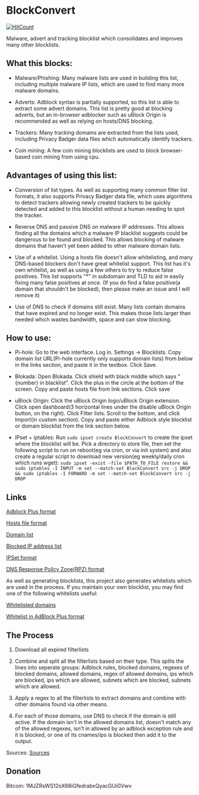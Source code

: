 # BlockConvert

[![HitCount](http://hits.dwyl.io/mkb2091/blockconvert.svg)](http://hits.dwyl.io/mkb2091/blockconvert)

Malware, advert and tracking blocklist which consolidates and improves many other blocklists.


## What this blocks:
- Malware/Phishing: Many malware lists are used in building this list, including multiple malware IP lists, which are used to find many more malware domains.

- Adverts: Adblock syntax is partially supported, so this list is able to extract some advert domains. This list is pretty good at blocking adverts, but an in-browser adblocker such as uBlock Origin is recommended as well as relying on hosts/DNS blocking.

- Trackers: Many tracking domains are extracted from the lists used, including Privacy Badger data files which automatically identify trackers.

- Coin mining: A few coin mining blocklists are used to block browser-based coin mining from using cpu.

## Advantages of using this list:
- Conversion of list types. As well as supporting many common filter list formats, it also supports Privacy Badger data file, which uses algorithms to detect trackers allowing newly created trackers to be quickly detected and added to this blocklist without a human needing to spot the tracker.

- Reverse DNS and passive DNS on malware IP addresses. This allows finding all the domains which a malware IP blacklist suggests could be dangerous to be found and blocked. This allows blocking of malware domains that haven't yet been added to other malware domain lists.

- Use of a whitelist. Using a hosts file doesn't allow whitelisting, and many DNS-based blockers don't have great whitelist support. This list has it's own whitelist, as well as using a few others to try to reduce false positives. This list supports "*" in subdomain and TLD to aid in easily fixing many false positives at once. (If you do find a false positive(a domain that shouldn't be blocked), then please make an issue and I will remove it)

- Use of DNS to check if domains still exist. Many lists contain domains that have expired and no longer exist. This makes those lists larger than needed which wastes bandwidth, space and can slow blocking.

## How to use:
- Pi-hole: Go to the web interface. Log in. Settings -> Blocklists. Copy domain list URL(Pi-hole currently only supports domain lists) from below in the links section, and paste it in the textbox. Click Save.

- Blokada: Open Blokada. Click shield with black middle which says "{number} in blacklist". Click the plus in the circle at the bottom of the screen. Copy and paste hosts file from link sections. Click save

- uBlock Origin: Click the uBlock Origin logo/uBlock Origin extension. Click open dashboard(3 horizontal lines under the disable uBlock Origin button, on the right). Click Filter lists. Scroll to the bottom, and click Import(in custom section). Copy and paste either Adblock style blocklist or domain blocklist from the link section below.

- IPset + iptables: Run `sudo ipset create BlockConvert` to create the ipset where the blocklist will be. Pick a directory to store file, then set the following script to run on reboot(eg via cron, or via init system) and also create a regular script to download new version(eg weekly/daily cron which runs wget): `sudo ipset -exist -file $PATH_TO_FILE restore && sudo iptables -I INPUT -m set --match-set BlockConvert src -j DROP && sudo iptables -I FORWARD -m set --match-set BlockConvert src -j DROP`

## Links

[Adblock Plus format](https://raw.githubusercontent.com/mkb2091/blockconvert/master/output/adblock.txt)

[Hosts file format](https://raw.githubusercontent.com/mkb2091/blockconvert/master/output/hosts.txt)

[Domain list](https://raw.githubusercontent.com/mkb2091/blockconvert/master/output/domains.txt)

[Blocked IP address list](https://raw.githubusercontent.com/mkb2091/blockconvert/master/output/ip_blocklist.txt)

[IPSet format](https://raw.githubusercontent.com/mkb2091/blockconvert/master/output/ip_blocklist.ipset)

[DNS Response Policy Zone(RPZ) format](https://raw.githubusercontent.com/mkb2091/blockconvert/master/output/domains.rpz)

As well as generating blocklists, this project also generates whitelists which are used in the process. If you maintain your own blocklist, you may find one of the following whitelists useful:

[Whitelisted domains](https://raw.githubusercontent.com/mkb2091/blockconvert/master/output/whitelist_domains.txt)

[Whitelist in AdBlock Plus format](https://raw.githubusercontent.com/mkb2091/blockconvert/master/output/whitelist_adblock.txt)

## The Process

1. Download all expired filterlists

2. Combine and split all the filterlists based on their type. This splits the lines into seperate groups: Adblock rules, blocked domains, regexes of blocked domains, allowed domains, regex of allowed domains, ips which are blocked, ips which are allowed, subnets which are blocked, subnets which are allowed.

3. Apply a regex to all the filterlists to extract domains and combine with other domains found via other means.

4. For each of those domains, use DNS to check if the domain is still active. If the domain isn't in the allowed domains list, doesn't match any of the allowed regexes, isn't in allowed by an adblock exception rule and it is blocked, or one of its cnames/ips is blocked then add it to the output.

Sources: [Sources](https://github.com/mkb2091/blockconvert/blob/master/filterlists.csv)

## Donation

Bitcoin: 1MJZRsWS12oX68iGfedrabxQyacGUiGVwv

